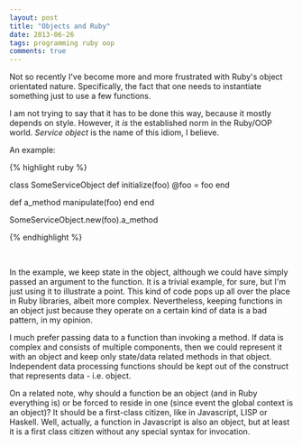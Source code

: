 ```yaml
---
layout: post
title: "Objects and Ruby"
date: 2013-06-26
tags: programming ruby oop
comments: true
---
```


Not so recently I've become more and more frustrated with Ruby's object orientated nature. Specifically, the fact that one needs to instantiate something just to use a few functions.

I am not trying to say that it has to be done this way, because it mostly depends on style. However, it *is* the established norm in the Ruby/OOP world. *Service object* is the name of this idiom, I believe.

An example:

{% highlight ruby %}

class SomeServiceObject
  def initialize(foo)
    @foo = foo
  end

  def a_method
    manipulate(foo)
  end
end

SomeServiceObject.new(foo).a_method

{% endhighlight %}

<br/>

In the example, we keep state in the object, although we could have simply passed an argument to the function. It is a trivial example, for sure, but I'm just using it to illustrate a point. This kind of code pops up all over the place in Ruby libraries, albeit more complex. Nevertheless, keeping functions in an object just because they operate on a certain kind of data is a bad pattern, in my opinion. 

I much prefer passing data to a function than invoking a method. If data is complex and consists of multiple components, then we could represent it with an object and keep only state/data related methods in that object. Independent data processing functions should be kept out of the construct that represents data - i.e. object.

On a related note, why should a function be an object (and in Ruby everything is) or be forced to reside in one (since event the global context is an object)? It should be a first-class citizen, like in Javascript, LISP or Haskell. Well, actually, a function in Javascript is also an object, but at least it is a first class citizen without any special syntax for invocation.
